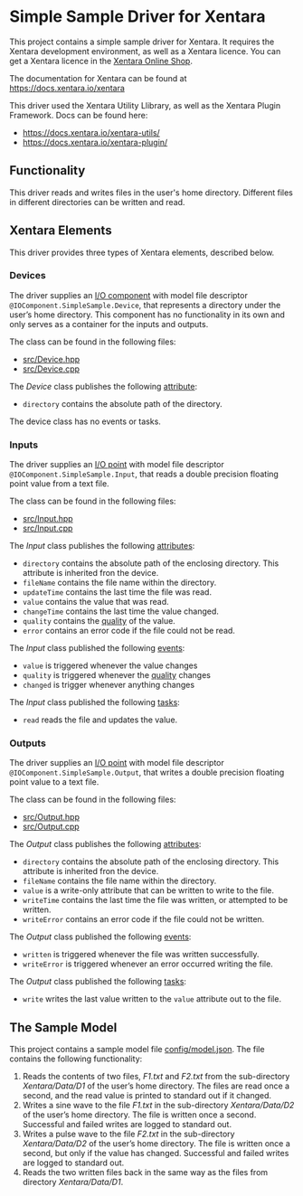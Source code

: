 # Simple Sample Driver for Xentara
This project contains a simple sample driver for Xentara. It requires the Xentara development environment, as well as a Xentara licence. You can get a Xentara licence in the [Xentara Online Shop](https://www.xentara.io/product/xentara-for-industrial-automation/).

The documentation for Xentara can be found at https://docs.xentara.io/xentara

This driver used the Xentara Utility Llibrary, as well as the Xentara Plugin Framework. Docs can be found here:

- https://docs.xentara.io/xentara-utils/
- https://docs.xentara.io/xentara-plugin/

## Functionality
This driver reads and writes files in the user's home directory. Different files in different directories can be written and read.

## Xentara Elements
This driver provides three types of Xentara elements, described below.

### Devices
The driver supplies an [I/O component](https://docs.xentara.io/xentara/xentara_io_components.html) with model file descriptor
`@IOComponent.SimpleSample.Device`, that represents a directory under the user’s home directory. This component has no
functionality in its own and only serves as a container for the inputs and outputs.

The class can be found in the following files:

- [src/Device.hpp](src/Device.hpp)
- [src/Device.cpp](src/Device.cpp)

The *Device* class publishes the following [attribute](https://docs.xentara.io/xentara/xentara_element_members.html#xentara_attributes):

- `directory` contains the absolute path of the directory.

The device class has no events or tasks.

### Inputs
The driver supplies an [I/O point](https://docs.xentara.io/xentara/xentara_io_points.html) with model file descriptor
`@IOComponent.SimpleSample.Input`, that reads a double precision floating point value from a text file.

The class can be found in the following files:

- [src/Input.hpp](src/Input.hpp)
- [src/Input.cpp](src/Input.cpp)

The *Input* class publishes the following [attributes](https://docs.xentara.io/xentara/xentara_element_members.html#xentara_attributes):

- `directory` contains the absolute path of the enclosing directory. This attribute is inherited fron the device.
- `fileName` contains the file name within the directory.
- `updateTime` contains the last time the file was read.
- `value` contains the value that was read.
- `changeTime` contains the last time the value changed.
- `quality` contains the [quality](https://docs.xentara.io/xentara/xentara_io_points.html#xentara_io_points_quality) of the value.
- `error` contains an error code if the file could not be read.

The *Input* class published the following [events](https://docs.xentara.io/xentara/xentara_element_members.html#xentara_events):

- `value` is triggered whenever the value changes
- `quality` is triggered whenever the [quality](https://docs.xentara.io/xentara/xentara_io_points.html#xentara_io_points_quality) changes
- `changed` is trigger whenever anything changes

The *Input* class published the following [tasks](https://docs.xentara.io/xentara/xentara_element_members.html#xentara_tasks):

- `read` reads the file and updates the value.

### Outputs
The driver supplies an [I/O point](https://docs.xentara.io/xentara/xentara_io_points.html) with model file descriptor
`@IOComponent.SimpleSample.Output`, that writes a double precision floating point value to a text file.

The class can be found in the following files:

- [src/Output.hpp](src/Output.hpp)
- [src/Output.cpp](src/Output.cpp)

The *Output* class publishes the following [attributes](https://docs.xentara.io/xentara/xentara_element_members.html#xentara_attributes):

- `directory` contains the absolute path of the enclosing directory. This attribute is inherited fron the device.
- `fileName` contains the file name within the directory.
- `value` is a write-only attribute that can be written to write to the file.
- `writeTime` contains the last time the file was written, or attempted to be written.
- `writeError` contains an error code if the file could not be written.

The *Output* class published the following [events](https://docs.xentara.io/xentara/xentara_element_members.html#xentara_events):

- `written` is triggered whenever the file was written successfully.
- `writeError` is triggered whenever an error occurred writing the file.

The *Output* class published the following [tasks](https://docs.xentara.io/xentara/xentara_element_members.html#xentara_tasks):

- `write` writes the last value written to the `value` attribute out to the file.

## The Sample Model
This project contains a sample model file [config/model.json](config/model.json). The file contains the following functionality:

1. Reads the contents of two files, *F1.txt* and *F2.txt* from the sub-directory *Xentara/Data/D1* of the user’s home directory.
  The files are read once a second, and the read value is printed to standard out if it changed.
2. Writes a sine wave to the file *F1.txt* in the sub-directory *Xentara/Data/D2* of the user’s home directory. The file is
   written once a second. Successful and failed writes are logged to standard out.
3. Writes a pulse wave to the file *F2.txt* in the sub-directory *Xentara/Data/D2* of the user’s home directory. The file is
   written once a second, but only if the value has changed.  Successful and failed writes are logged to standard out.
4. Reads the two written files back in the same way as the files from directory *Xentara/Data/D1*.
